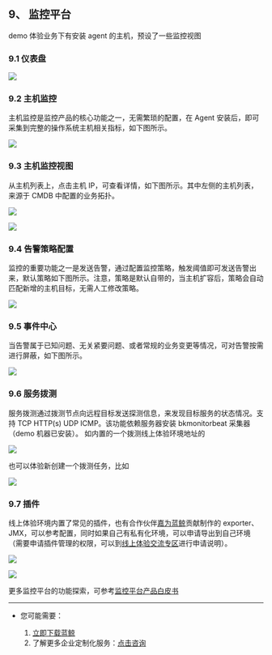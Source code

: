 ## 9、 监控平台

demo 体验业务下有安装 agent 的主机，预设了一些监控视图

### 9.1 仪表盘

![](./assets/2022-02-18-17-52-34.png)

### 9.2 主机监控

主机监控是监控产品的核心功能之一，无需繁琐的配置，在 Agent 安装后，即可采集到完整的操作系统主机相关指标，如下图所示。

![](./assets/2022-02-18-17-52-40.png)

### 9.3 主机监控视图

从主机列表上，点击主机 IP，可查看详情，如下图所示。其中左侧的主机列表，来源于 CMDB 中配置的业务拓扑。

![](./assets/2022-02-18-17-52-46.png)

![](./assets/2022-02-18-17-52-57.png)

### 9.4 告警策略配置

监控的重要功能之一是发送告警，通过配置监控策略，触发阈值即可发送告警出来，默认策略如下图所示。注意，策略是默认自带的，当主机扩容后，策略会自动匹配新增的主机目标，无需人工修改策略。

![](./assets/2022-02-18-17-53-03.png)

### 9.5 事件中心

当告警属于已知问题、无关紧要问题、或者常规的业务变更等情况，可对告警按需进行屏蔽，如下图所示。

![](./assets/2022-02-18-17-53-12.png)

### 9.6 服务拨测

服务拨测通过拨测节点向远程目标发送探测信息，来发现目标服务的状态情况。支持 TCP HTTP(s) UDP ICMP。该功能依赖服务器安装 bkmonitorbeat 采集器（demo 机器已安装）。
如内置的一个拨测线上体验环境地址的

![](./assets/2022-02-18-17-53-19.png)

也可以体验新创建一个拨测任务，比如

![](./assets/2022-02-18-17-53-25.png)

### 9.7 插件

线上体验环境内置了常见的插件，也有合作伙伴[嘉为蓝鲸](https://www.canway.net/)贡献制作的 exporter、JMX，可以参考配置，同时如果自己有私有化环境，可以申请导出到自己环境（需要申请插件管理的权限，可以到[线上体验交流专区](https://bk.tencent.com/s-mart/community/question/5612)进行申请说明）。

![](./assets/2022-02-18-17-53-33.png)

![](./assets/2022-02-18-17-53-40.png)

更多监控平台的功能探索，可参考[监控平台产品白皮书](../../Monitor/3.8/UserGuide/Overview/README.md)

---

- 您可能需要：

    1. [立即下载蓝鲸](https://bk.tencent.com/download/)
    2. 了解更多企业定制化服务：[点击咨询](https://bk.tencent.com/applyinfo/ee/)